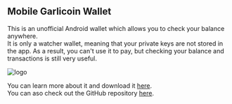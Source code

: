 ## Mobile Garlicoin Wallet
This is an unofficial Android wallet which allows you to check your balance anywhere.  
It is only a watcher wallet, meaning that your private keys are not stored in the app. As a result, you can't use it to pay, but checking your balance and transactions is still very useful.  

![logo](https://i.imgur.com/0Gc26uc.jpg)

You can learn more about it and download it [here](https://www.reddit.com/r/garlicoin/comments/7vr51u/devupdate_mobile_garlicoin_wallet/).  
You can aso check out the GitHub repository [here](https://github.com/pauli2406/Garlicoin-Mobile-Wallet).  